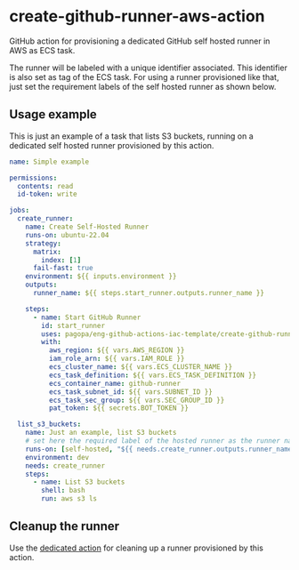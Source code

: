 # create-github-runner-aws-action

GitHub action for provisioning a dedicated GitHub self hosted runner in AWS as ECS task.

The runner will be labeled with a unique identifier associated. This identifier is also set as
tag of the ECS task. For using a runner provisioned like that, just set the requirement labels
of the self hosted runner as shown below.

## Usage example

This is just an example of a task that lists S3 buckets, running on a dedicated self hosted runner
provisioned by this action.

```yml
name: Simple example

permissions:
  contents: read
  id-token: write

jobs:
  create_runner:
    name: Create Self-Hosted Runner
    runs-on: ubuntu-22.04
    strategy:
      matrix:
        index: [1]
      fail-fast: true
    environment: ${{ inputs.environment }}
    outputs:
      runner_name: ${{ steps.start_runner.outputs.runner_name }}

    steps:
      - name: Start GitHub Runner
        id: start_runner
        uses: pagopa/eng-github-actions-iac-template/create-github-runner-aws-action@v1
        with:
          aws_region: ${{ vars.AWS_REGION }}
          iam_role_arn: ${{ vars.IAM_ROLE }}
          ecs_cluster_name: ${{ vars.ECS_CLUSTER_NAME }}
          ecs_task_definition: ${{ vars.ECS_TASK_DEFINITION }}
          ecs_container_name: github-runner
          ecs_task_subnet_id: ${{ vars.SUBNET_ID }}
          ecs_task_sec_group: ${{ vars.SEC_GROUP_ID }}
          pat_token: ${{ secrets.BOT_TOKEN }}

  list_s3_buckets:
    name: Just an example, list S3 buckets
    # set here the required label of the hosted runner as the runner name returned by the create job
    runs-on: [self-hosted, "${{ needs.create_runner.outputs.runner_name }}"]
    environment: dev
    needs: create_runner
    steps:
      - name: List S3 buckets
        shell: bash
        run: aws s3 ls
```

## Cleanup the runner

Use the [dedicated action](../remove-github-runner-aws-action/) for cleaning up a runner 
provisioned by this action.
